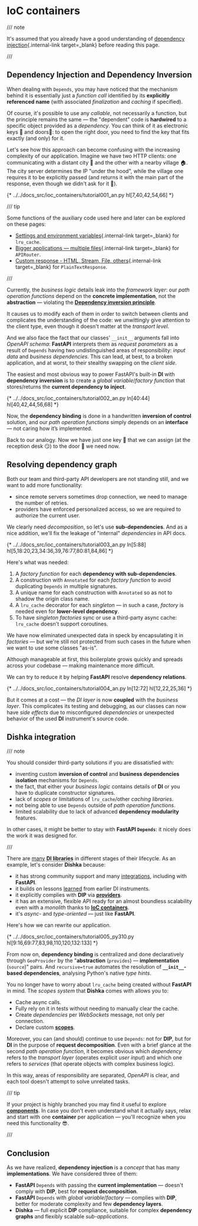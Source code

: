 # IoC containers

/// note

It's assumed that you already have a good understanding of [dependency injection](../tutorial/dependencies/index.md){.internal-link target=_blank} before reading this page.

///

## **D**ependency **I**njection and **D**ependency **I**nversion

When dealing with `Depends`, you may have noticed that the mechanism behind it is essentially just a *function call* identified by its **explicitly referenced name** (with associated *finalization* and *caching* if specified).

Of course, it's possible to use any *callable*, not necessarily a function, but the principle remains the same — the "dependent" code is **hardwired** to a specific object provided as a *dependency*. You can think of it as electronic keys 🎫 and doors🚪: to open the right door, you need to find the key that fits exactly (and only) for it.

Let's see how this approach can become confusing with the increasing complexity of our application. Imagine we have two HTTP clients: one communicating with a distant city 🏢 and the other with a nearby village 🏠. The city server determines the IP "under the hood", while the village one requires it to be explicitly passed (and returns it with the main part of the response, even though we didn't ask for it 🤪).

{* ../../docs_src/ioc_containers/tutorial001_an.py hl[7,40,42,54,66] *}

/// tip

Some functions of the auxiliary code used here and later can be explored on these pages:

* [Settings and environment variables](../advanced/settings.md){.internal-link target=_blank} for `lru_cache`.
* [Bigger applications — multiple files](../tutorial/bigger-applications.md){.internal-link target=_blank} for `APIRouter`.
* [Custom response - HTML, Stream, File, others](../advanced/custom-response.md){.internal-link target=_blank} for `PlainTextResponse`.

///

Currently, the *business logic* details leak into the *framework layer*: our *path operation functions* depend on the **concrete implementation**, not the **abstraction** — violating the **<a href="https://en.wikipedia.org/wiki/Dependency_inversion_principle" class="external-link" target="_blank">Dependency inversion principle</a>**.

It causes us to modify each of them in order to switch between clients and complicates the understanding of the code: we unwittingly give attention to the client type, even though it doesn't matter at the *transport level*.

And we also face the fact that our classes' `__init__` arguments fall into *OpenAPI schema*: **FastAPI** interprets them as *request parameters* as a result of `Depends` having two undistinguished areas of responsibility: *input data* and *business dependencies*. This can lead, at best, to a broken application, and at worst, to their stealthy swapping on the *client side*.

The easiest and most obvious way to power FastAPI's built-in **DI** with **dependency inversion** is to create a *global variable*/*factory function* that stores/returns the **current dependency to inject**.

{* ../../docs_src/ioc_containers/tutorial002_an.py ln[40:44] hl[40,42,44,56,68] *}

Now, the **dependency binding** is done in a handwritten **inversion of control** solution, and our *path operation functions* simply depends on an **interface** — not caring how it’s implemented.

Back to our analogy. Now we have just one key 🎫 that we can assign (at the reception desk 😏) to the door 🚪 we need now.

## Resolving dependency graph

Both our team and third-party API developers are not standing still, and we want to add more functionality:

* since remote servers sometimes drop connection, we need to manage the number of retries.
* providers have enforced personalized access, so we are required to authorize the current user.

We clearly need *decomposition*, so let's use **sub-dependencies**. And as a nice addition, we'll fix the leakage of "internal" *dependencies* in API docs.

{* ../../docs_src/ioc_containers/tutorial003_an.py ln[5:88] hl[5,18:20,23,34:36,39,76:77,80:81,84,86] *}

Here's what was needed:

1. A *factory function* for each **dependency with sub-dependencies**.
2. A construction with `Annotated` for each *factory function* to avoid duplicating `Depends` in multiple signatures.
3. A unique name for each construction with `Annotated` so as not to shadow the origin class name.
4. A `lru_cache` decorator for each *singleton* — in such a case, *factory* is needed even for **lower-level dependency**.
5. To have *singleton factories* sync or use a third-party async cache: `lru_cache` doesn't support coroutines.

We have now eliminated unexpected data in speck by encapsulating it in *factories* — but we're still not protected from such cases in the future when we want to use some classes "as-is".

Although manageable at first, this boilerplate grows quickly and spreads across your codebase — making maintenance more difficult.

We can try to reduce it by helping **FastAPI** resolve **dependency relations**.

{* ../../docs_src/ioc_containers/tutorial004_an.py ln[12:72] hl[12,22,25,36] *}

But it comes at a cost — the *DI layer* is now **coupled** with the *business layer*. This complicates its testing and debugging, as our classes can now have *side effects* due to misconfigured *dependencies* or unexpected behavior of the used **DI** instrument's source code.

## Dishka integration

/// note

You should consider third-party solutions if you are dissatisfied with:

* inventing custom **inversion of control** and **business dependencies isolation** mechanisms for `Depends`.
* the fact, that either your *business logic* contains details of **DI** or you have to duplicate constructor signatures.
* lack of *scopes* or limitations of `lru_cache`/other *caching libraries*.
* not being able to use `Depends` outside of *path operation functions*.
* limited scalability due to lack of advanced **dependency modularity** features.

In other cases, it might be better to stay with **FastAPI `Depends`**: it nicely does the work it was designed for.

///

There are <a href="https://github.com/sfermigier/awesome-dependency-injection-in-python" class="external-link" target="_blank">many</a> **<abbr title="also known as DI frameworks">DI libraries</abbr>** in different stages of their lifecycle. As an example, let's consider **Dishka** because:

* it has strong community support and many <a href="https://dishka.readthedocs.io/en/stable/integrations/index.html" class="external-link" target="_blank">integrations</a>, including with **FastAPI**.
* it builds on lessons <a href="https://dishka.readthedocs.io/en/stable/alternatives.html" class="external-link" target="_blank">learned</a> from earlier DI instruments.
* it explicitly complies with **DIP** via **<a href="https://dishka.readthedocs.io/en/stable/provider/index.html" class="external-link" target="_blank">providers</a>**.
* it has an extensive, flexible API ready for an almost boundless scalability even with a *monolith* thanks to **<abbr title="The DI library itself is also sometimes called an IoC container"><a href="https://dishka.readthedocs.io/en/stable/container/index.html" class="external-link" target="_blank">IoC containers</a></abbr>**.
* it's *async-* and *type-oriented* — just like **FastAPI**.

Here's how we can rewrite our application.

{* ../../docs_src/ioc_containers/tutorial005_py310.py hl[9:16,69:77,83,98,110,120,132:133] *}

From now on, **dependency binding** is centralized and done declaratively through `GeoProvider` by the "**abstraction** (`provides`) — **implementation** (`source`)" pairs. And `recursive=true` automates the resolution of **`__init__`-based dependencies**, analysing Python's native *type hints*.

You no longer have to worry about `lru_cache` being created without **FastAPI** in mind. The *scopes system* that **Dishka** comes with allows you to:

* Cache async calls.
* Fully rely on it in tests without needing to manually clear the cache.
* Create *dependencies* per *WebSockets* message, not only per connection.
* Declare custom **<a href="https://dishka.readthedocs.io/en/stable/advanced/scopes.html" class="external-link" target="_blank">scopes</a>**.

Moreover, you can (and should) continue to use `Depends`: not for **DIP**, but for **DI** in the purpose of **request decomposition**. Even with a brief glance at the second *path operation function*, it becomes obvious which *dependency* refers to the *transport layer* (operates explicit *user input*) and which one refers to *services* (that operate objects with complex business logic).

In this way, areas of responsibility are separated, *OpenAPI* is clear, and each tool doesn't attempt to solve unrelated tasks.

/// tip

If your project is highly branched you may find it useful to explore **<a href="https://dishka.readthedocs.io/en/stable/advanced/components.html" class="external-link" target="_blank">components</a>**. In case you don't even understand what it actually says, relax and start with one **container** per application — you'll recognize when you need this functionality 😎.

///

## Conclusion

As we have realized, **dependency injection** is a *concept* that has many **implementations**. We have considered three of them:

* **FastAPI** `Depends` with passing the **current implementation** — doesn't comply with **DIP**, best for **request decomposition**.
* **FastAPI** `Depends` with *global variable*/*factory* — complies with **DIP**, better for moderate complexity and few **dependency layers**.
* **Dishka** — full explicit **DIP** compliance, suitable for complex **dependency graphs** and flexibly scalable *sub-applications*.
